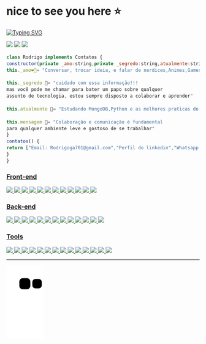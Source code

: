 <h1>nice to see you here ⭐️</h1>

[![Typing SVG](https://readme-typing-svg.herokuapp.com?font=Fira+Code&pause=1000&width=435&lines=I+from+Brazil+born+in+Rio+de+Janeiro;Full+stack+developer+by+Trybe+%F0%9F%92%9A;Enlightened+hardworking+and+grateful)](https://git.io/typing-svg) 

  <a href="https://t.me/rodrigo_retroboy" target="_blank"><img src="https://img.shields.io/badge/Telegram-2CA5E0?style=for-the-badge&logo=telegram&logoColor=white" target="_blank"></a>
  <a href="https://www.linkedin.com/in/rodrigo-gon%C3%A7alvestb/" target="_blank"><img src="https://img.shields.io/badge/-LinkedIn-%230077B5?style=for-the-badge&logo=linkedin&logoColor=white" target="_blank"></a>
  <a href = "mailto:Rodrigoga701@gmail.com"><img src="https://img.shields.io/badge/-Gmail-%23333?style=for-the-badge&logo=gmail&logoColor=red" target="_blank"></a>
 
```javascript
class Rodrigo implements Contatos {
constructor(private _amo:string,private _segredo:string,atualmente:string,protected mensagem:string){
this._amo❤️‍🔥= "Conversar, trocar ideia, e falar de nerdices,Animes,Games,Futebol"

this._segredo 🔐= "cuidado com essa informação!!!
mas você pode me chamar para bater um papo sobre qualquer
assunto de tecnologia, estou sempre disposto a colaborar e aprender"
 
this.atualmente 🌱= "Estudando MongoDB,Python e as melhores praticas do POO & Solid"

this.mensagem 💽= "Colaboração e comunicação é fundamental 
para qualquer ambiente leve e gostoso de se trabalhar"
}
contatos() {
return ["Email: Rodrigoga701@gmail.com","Perfil do linkedin","Whatsapp...só me pedir o numero,Telegram"]
}
}
```
<div align="left">
  <a href="https://github.com/rodrigo2k48">
    
   <h3>Front-end</h3>
   <img height="30em" src="https://img.shields.io/badge/HTML5-E34F26?style=for-the-badge&logo=html5&logoColor=white"/>
   <img height="30em" src="https://img.shields.io/badge/CSS3-1572B6?style=for-the-badge&logo=css3&logoColor=white"/>
   <img height="30em" src="https://img.shields.io/badge/JavaScript-323330?style=for-the-badge&logo=javascript&logoColor=F7DF1E"/>
   <img height="30em" src="https://img.shields.io/badge/Bootstrap-563D7C?style=for-the-badge&logo=bootstrap&logoColor=white"/>
   <img height="30em" src="https://img.shields.io/badge/Jest-C21325?style=for-the-badge&logo=jest&logoColor=white"/>
   <img height="30em" src="https://img.shields.io/badge/React-20232A?style=for-the-badge&logo=react&logoColor=61DAFB"/>
   <img height="30em" src="https://img.shields.io/badge/React_Router-CA4245?style=for-the-badge&logo=react-router&logoColor=white"/>
   <img height="30em" src="https://img.shields.io/badge/testing%20library-2A1D20?style=for-the-badge&logo=testing-library&logoColor=red"/>
   <img height="30em" src="https://img.shields.io/badge/Redux-593D88?style=for-the-badge&logo=redux&logoColor=white"/>
   <img height="30em" src="https://img.shields.io/badge/bulma-00D0B1?style=for-the-badge&logo=bulma&logoColor=white"/>
   <img height="30em" src="https://img.shields.io/badge/-Axios-1b374b?style=for-the-badge&logo=Axios&logoColor=white"/>
   <img height="40em" style="margin-right:30px" src="https://media.discordapp.net/attachments/1057715943943438508/1057716038755688478/e63.png"/>
   
   <h3>Back-end</h3>
   <img height="30em" src="https://img.shields.io/badge/Node.js-43853D?style=for-the-badge&logo=node.js&logoColor=white"/>
   <img height="30em" src="https://img.shields.io/badge/NPM-%23CB3837.svg?style=for-the-badge&logo=npm&logoColor=white"/>
   <img height="30em" src="https://img.shields.io/badge/MySQL-002133?style=for-the-badge&logo=mysql&logoColor=whit"/>
   <img height="30em" src="https://img.shields.io/badge/TypeScript-007ACC?style=for-the-badge&logo=typescript&logoColor=white"/>
   <img height="30em" src="https://img.shields.io/badge/Express.js-404D59?style=for-the-badge"/>
   <img height="30em" src="https://img.shields.io/badge/JWT-000000?style=for-the-badge&logo=JSON%20web%20tokens&logoColor=white"/> 
   <img height="30em" src="https://img.shields.io/badge/sequelize-323330?style=for-the-badge&logo=sequelize&logoColor=blue"/>
   <img height="30em" src="https://img.shields.io/badge/mocha.js-472D08?style=for-the-badge&logo=mocha&logoColor=Brown"/>
   <img height="30em" src="https://img.shields.io/badge/chai.js-F7D4C7?style=for-the-badge&logo=chai&logoColor=black"/>
   <img height="30em" src="https://img.shields.io/badge/sinon.js-323330?style=for-the-badge&logo=sinon"/>
   <img height="30em" src="https://img.shields.io/badge/MongoDB-4EA94B?style=for-the-badge&logo=mongodb&logoColor=white"/> 
   <img height="30em" src="https://img.shields.io/badge/mongoose-2D3D27?style=for-the-badge&logo=mongodb&logoColor=red"/> <img height="40em" style="margin-right:30px" src="https://media.discordapp.net/attachments/1057715943943438508/1057716038755688478/e63.png"/>
   <h3>Tools</h3>
   <img height="30em" src="https://img.shields.io/badge/Shell_Script-121011?style=for-the-badge&logo=gnu-bash&logoColor=white"/>
   <img height="30em" src="https://img.shields.io/badge/GIT-E44C30?style=for-the-badge&logo=git&logoColor=white"/>
   <img height="30em" src="https://img.shields.io/badge/docker-%230db7ed.svg?style=for-the-badge&logo=docker&logoColor=white"/>
   <img height="30em" src="https://img.shields.io/badge/Insomnia-black?style=for-the-badge&logo=insomnia&logoColor=5849BE"/>   
   <img height="30em" src="https://img.shields.io/badge/ESLint-4B3263?style=for-the-badge&logo=eslint&logoColor=white"/>
   <img height="30em" src="https://img.shields.io/badge/stylelint-000?style=for-the-badge&logo=stylelint&logoColor=white"/>
   <img height="30em" src="https://img.shields.io/badge/Slack-4A154B?style=for-the-badge&logo=slack&logoColor=white"/>
   <img height="30em" src="https://img.shields.io/badge/Zoom-2D8CFF?style=for-the-badge&logo=zoom&logoColor=white"/>
   <img height="30em" src="https://img.shields.io/badge/Trello-0052CC?style=for-the-badge&logo=trello&logoColor=white"/> 
   <img height="30em" src="https://img.shields.io/badge/Adobe%20Photoshop-2553E8?style=for-the-badge&logo=Adobe%20Photoshop&logoColor=black"/>
   <img height="30em" src="https://img.shields.io/badge/Adobe%20Lightroom-31A8FF.svg?style=for-the-badge&logo=Adobe%20Lightroom%20Classic&logoColor=black"/>
   <img height="30em" src="https://img.shields.io/badge/Sony Vegas-265C73?style=for-the-badge&logo=V&logoColor=blue"/> <img height="30em" src="https://img.shields.io/badge/Figma-F24E1E?style=for-the-badge&logo=figma&logoColor=white"/> 
  
   
   <img height="40em" style="margin-right:30px" src="https://media.discordapp.net/attachments/1057715943943438508/1057716038755688478/e63.png"/>
</div>
 <hr>
<div> 
 

 
![Snake animation](https://github.com/Rodrigo2k48/Rodrigo2k48/blob/output/github-contribution-grid-snake.svg)

 
</div>


